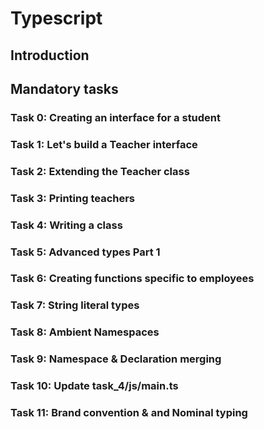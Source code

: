 # Typescript

## Introduction

## Mandatory tasks

### Task 0: Creating an interface for a student

### Task 1: Let's build a Teacher interface

### Task 2: Extending the Teacher class

### Task 3: Printing teachers

### Task 4: Writing a class

### Task 5: Advanced types Part 1

### Task 6: Creating functions specific to employees

### Task 7: String literal types

### Task 8: Ambient Namespaces

### Task 9: Namespace & Declaration merging

### Task 10: Update task_4/js/main.ts

### Task 11: Brand convention & and Nominal typing
